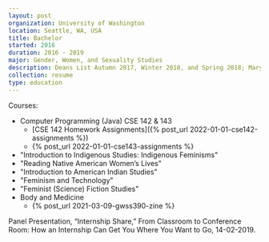 ```yaml
---
layout: post
organization: University of Washington
location: Seattle, WA, USA
title: Bachelor
started: 2016
duration: 2016 - 2019
major: Gender, Women, and Sexuality Studies
description: Deans List Autumn 2017, Winter 2018, and Spring 2018; Mary Gates Scholar 2018, Husky 100 Nominee 2019
collection: resume
type: education
---
```


Courses:
- Computer Programming (Java) CSE 142 & 143
  - [CSE 142 Homework Assignments]({% post_url 2022-01-01-cse142-assignments %})
  - {% post_url 2022-01-01-cse143-assignments %}
- "Introduction to Indigenous Studies: Indigenous Feminisms"
- "Reading Native American Women’s Lives"
- "Introduction to American Indian Studies"
- "Feminism and Technology"
- "Feminist (Science) Fiction Studies"
- Body and Medicine
  - {% post_url 2021-03-09-gwss390-zine %}

Panel Presentation, “Internship Share,” From Classroom to Conference Room: How an Internship Can Get You Where You Want to Go, 14-02-2019.
